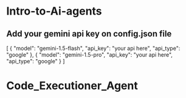 # Intro-to-Ai-agents

## Add your gemini api key on config.json file
[
    {
         "model": "gemini-1.5-flash",
         "api_key": "your api here",
         "api_type": "google"
    },
    {
         "model": "gemini-1.5-pro",
         "api_key": "your api here",
         "api_type": "google"
    }
]
# Code_Executioner_Agent
